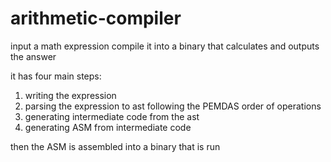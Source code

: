# arithmetic-compiler
input a math expression compile it into a binary that calculates and outputs the answer

it has four main steps:

1. writing the expression
2. parsing the expression to ast following the PEMDAS order of operations
3. generating intermediate code from the ast
4. generating ASM from intermediate code

then the ASM is assembled into a binary that is run


